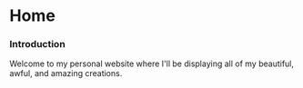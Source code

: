 # Home

### Introduction

Welcome to my personal website where I'll be displaying all of my beautiful, awful, and amazing creations.

